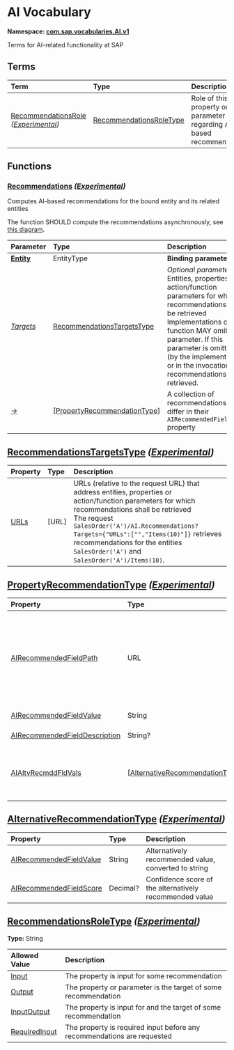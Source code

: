 # AI Vocabulary
**Namespace: [com.sap.vocabularies.AI.v1](AI.xml)**

Terms for AI-related functionality at SAP


## Terms

Term|Type|Description
:---|:---|:----------
[RecommendationsRole](./AI.xml#L104:~:text=<Term%20Name="-,RecommendationsRole,-") *([Experimental](Common.md#Experimental))*|[RecommendationsRoleType](#RecommendationsRoleType)|<a name="RecommendationsRole"></a>Role of this property or parameter regarding AI-based recommendations


## Functions

<a name="Recommendations"></a>
### [Recommendations](./AI.xml#L38:~:text=<Function%20Name="-,Recommendations,-") *([Experimental](Common.md#Experimental))*

Computes AI-based recommendations for the bound entity and its related entities

The function SHOULD compute the recommendations asynchronously, see [this diagram](../docs/recommendatioAI.md).

Parameter|Type|Description
:--------|:---|:----------
**[Entity](./AI.xml#L45:~:text=<Function%20Name="-,Recommendations,-")**|EntityType|**Binding parameter**
*[Targets](./AI.xml#L46:~:text=<Function%20Name="-,Recommendations,-")*|[RecommendationsTargetsType](#RecommendationsTargetsType)|*Optional parameter:* Entities, properties or action/function parameters for which recommendations shall be retrieved<br>Implementations of this function MAY omit this parameter. If this parameter is omitted (by the implementation or in the invocation), all recommendations are retrieved.
[&rarr;](./AI.xml#L56:~:text=<Function%20Name="-,Recommendations,-")|\[[PropertyRecommendationType](#PropertyRecommendationType)\]|A collection of recommendations that differ in their `AIRecommendedFieldPath` property


<a name="RecommendationsTargetsType"></a>
## [RecommendationsTargetsType](./AI.xml#L60:~:text=<ComplexType%20Name="-,RecommendationsTargetsType,-") *([Experimental](Common.md#Experimental))*


Property|Type|Description
:-------|:---|:----------
[URLs](./AI.xml#L62:~:text=<ComplexType%20Name="-,RecommendationsTargetsType,-")|\[URL\]|URLs (relative to the request URL) that address entities, properties or action/function parameters for which recommendations shall be retrieved<br>The request `SalesOrder('A')/AI.Recommendations?Targets={"URLs":["","Items(10)"]}` retrieves recommendations for the entities `SalesOrder('A')` and `SalesOrder('A')/Items(10)`.

<a name="PropertyRecommendationType"></a>
## [PropertyRecommendationType](./AI.xml#L71:~:text=<ComplexType%20Name="-,PropertyRecommendationType,-") *([Experimental](Common.md#Experimental))*


Property|Type|Description
:-------|:---|:----------
[AIRecommendedFieldPath](./AI.xml#L73:~:text=<ComplexType%20Name="-,PropertyRecommendationType,-")|URL|URL (relative to the URL of the [`Recommendations`](#Recommendations) function request) addressing a property [OData-URL, section 4.6](https://docs.oasis-open.org/odata/odata/v4.01/os/part2-url-conventions/odata-v4.01-os-part2-url-conventioAI.html#sec_AddressingaProperty) that is targeted by this recommendation<br>The request `SalesOrder('A')/AI.Recommendations?Targets=...` might retrieve a recommendation with `"AIRecommendedFieldPath": "Items(10)/Product"`.
[AIRecommendedFieldValue](./AI.xml#L81:~:text=<ComplexType%20Name="-,PropertyRecommendationType,-")|String|Recommended value, converted to string
[AIRecommendedFieldDescription](./AI.xml#L85:~:text=<ComplexType%20Name="-,PropertyRecommendationType,-")|String?|Description of the recommended value
[AIAltvRecmddFldVals](./AI.xml#L88:~:text=<ComplexType%20Name="-,PropertyRecommendationType,-")|\[[AlternativeRecommendationType](#AlternativeRecommendationType)\]|A list of alternative values, sorted by confidence score in descending order<br>If a value is recommended via property `AIRecommendedFieldValue`, it must be the first entry in this list.

<a name="AlternativeRecommendationType"></a>
## [AlternativeRecommendationType](./AI.xml#L95:~:text=<ComplexType%20Name="-,AlternativeRecommendationType,-") *([Experimental](Common.md#Experimental))*


Property|Type|Description
:-------|:---|:----------
[AIRecommendedFieldValue](./AI.xml#L97:~:text=<ComplexType%20Name="-,AlternativeRecommendationType,-")|String|Alternatively recommended value, converted to string
[AIRecommendedFieldScore](./AI.xml#L100:~:text=<ComplexType%20Name="-,AlternativeRecommendationType,-")|Decimal?|Confidence score of the alternatively recommended value

<a name="RecommendationsRoleType"></a>
## [RecommendationsRoleType](./AI.xml#L108:~:text=<TypeDefinition%20Name="-,RecommendationsRoleType,-") *([Experimental](Common.md#Experimental))*
**Type:** String



Allowed Value|Description
:------------|:----------
[Input](./AI.xml#L112:~:text=<TypeDefinition%20Name="-,RecommendationsRoleType,-")|The property is input for some recommendation
[Output](./AI.xml#L116:~:text=<TypeDefinition%20Name="-,RecommendationsRoleType,-")|The property or parameter is the target of some recommendation
[InputOutput](./AI.xml#L120:~:text=<TypeDefinition%20Name="-,RecommendationsRoleType,-")|The property is input for and the target of some recommendation
[RequiredInput](./AI.xml#L124:~:text=<TypeDefinition%20Name="-,RecommendationsRoleType,-")|The property is required input before any recommendations are requested
